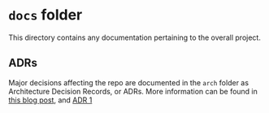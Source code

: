 # `docs` folder

This directory contains any documentation pertaining to the overall project.

## ADRs

Major decisions affecting the repo are documented in the `arch` folder as Architecture Decision Records, or ADRs. More information can be found in [this blog post](http://thinkrelevance.com/blog/2011/11/15/documenting-architecture-decisions), and [ADR 1](arch/adr-1.md)
